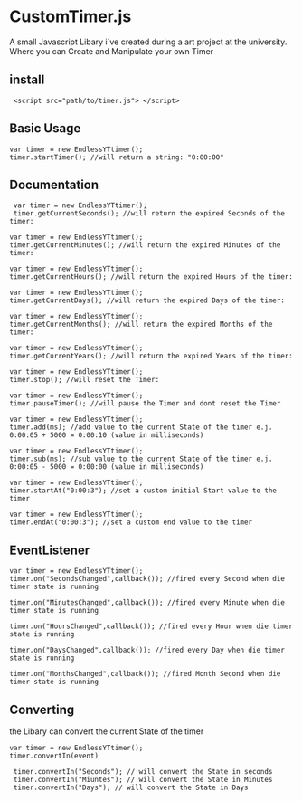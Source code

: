# CustomTimer.js
A small Javascript Libary i´ve created during a art project at the university. Where you can Create and Manipulate your own Timer 

## install

```
 <script src="path/to/timer.js"> </script>
 ```
  ## Basic Usage 
  ```
  var timer = new EndlessYTtimer();
  timer.startTimer(); //will return a string: "0:00:00"
  ```
  
 ## Documentation
 
 ```
  var timer = new EndlessYTtimer();
  timer.getCurrentSeconds(); //will return the expired Seconds of the timer:
  ```
  ```
  var timer = new EndlessYTtimer();
  timer.getCurrentMinutes(); //will return the expired Minutes of the timer:
  ```
  ```
  var timer = new EndlessYTtimer();
  timer.getCurrentHours(); //will return the expired Hours of the timer:
  ```
   ```
  var timer = new EndlessYTtimer();
  timer.getCurrentDays(); //will return the expired Days of the timer:
  ```
  ```
  var timer = new EndlessYTtimer();
  timer.getCurrentMonths(); //will return the expired Months of the timer:
  ```
   ```
  var timer = new EndlessYTtimer();
  timer.getCurrentYears(); //will return the expired Years of the timer:
  ```
   ```
  var timer = new EndlessYTtimer();
  timer.stop(); //will reset the Timer:
  ```
  ```
  var timer = new EndlessYTtimer();
  timer.pauseTimer(); //will pause the Timer and dont reset the Timer
  ``` 
  ```
  var timer = new EndlessYTtimer();
  timer.add(ms); //add value to the current State of the timer e.j. 0:00:05 + 5000 = 0:00:10 (value in milliseconds)
  ```
  ```
  var timer = new EndlessYTtimer();
  timer.sub(ms); //sub value to the current State of the timer e.j. 0:00:05 - 5000 = 0:00:00 (value in milliseconds)
  ```
  ```
  var timer = new EndlessYTtimer();
  timer.startAt("0:00:3"); //set a custom initial Start value to the timer
  ```
  ```
  var timer = new EndlessYTtimer();
  timer.endAt("0:00:3"); //set a custom end value to the timer
  ```

  ## EventListener
  ```
  var timer = new EndlessYTtimer();
  timer.on("SecondsChanged",callback()); //fired every Second when die timer state is running
  
  timer.on("MinutesChanged",callback()); //fired every Minute when die timer state is running
  
  timer.on("HoursChanged",callback()); //fired every Hour when die timer state is running
  
  timer.on("DaysChanged",callback()); //fired every Day when die timer state is running
   
  timer.on("MonthsChanged",callback()); //fired Month Second when die timer state is running
  ```
   ## Converting 
   the Libary can convert the current State of the timer 
   ```
   var timer = new EndlessYTtimer();
   timer.convertIn(event)
   
    timer.convertIn("Seconds"); // will convert the State in seconds 
    timer.convertIn("Miuntes"); // will convert the State in Minutes 
    timer.convertIn("Days"); // will convert the State in Days 
   ```
   
   
  
  
  
